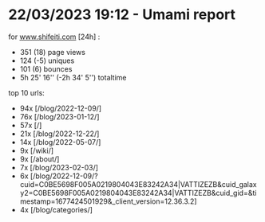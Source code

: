 # 22/03/2023 19:12 - Umami report
for www.shifeiti.com [24h] :

 - 351 (18) page views
 - 124 (-5) uniques
 - 101 (6) bounces
 - 5h 25' 16'' (-2h 34' 5'') totaltime


top 10 urls:
 - 94x [/blog/2022-12-09/]
 - 76x [/blog/2023-01-12/]
 - 57x [/]
 - 21x [/blog/2022-12-22/]
 - 14x [/blog/2022-05-07/]
 - 9x [/wiki/]
 - 9x [/about/]
 - 7x [/blog/2023-02-03/]
 - 6x [/blog/2022-12-09/?cuid=C0BE5698F005A0219804043E83242A34|VATTIZEZB&cuid_galaxy2=C0BE5698F005A0219804043E83242A34|VATTIZEZB&cuid_gid=&timestamp=1677424501929&_client_version=12.36.3.2]
 - 4x [/blog/categories/]



